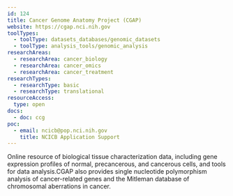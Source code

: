 ```yaml
---
id: 124
title: Cancer Genome Anatomy Project (CGAP)
website: https://cgap.nci.nih.gov
toolTypes:
  - toolType: datasets_databases/genomic_datasets
  - toolType: analysis_tools/genomic_analysis
researchAreas:
  - researchArea: cancer_biology
  - researchArea: cancer_omics
  - researchArea: cancer_treatment
researchTypes:
  - researchType: basic
  - researchType: translational
resourceAccess:
  type: open
docs:
  - doc: ccg
poc:
  - email: ncicb@pop.nci.nih.gov
    title: NCICB Application Support
---
```

Online resource of biological tissue characterization data, including gene expression profiles of normal, precancerous, and cancerous cells, and tools  for data analysis.CGAP also provides single nucleotide polymorphism analysis of cancer-related genes and the Mitleman database of chromosomal aberrations in cancer. 
